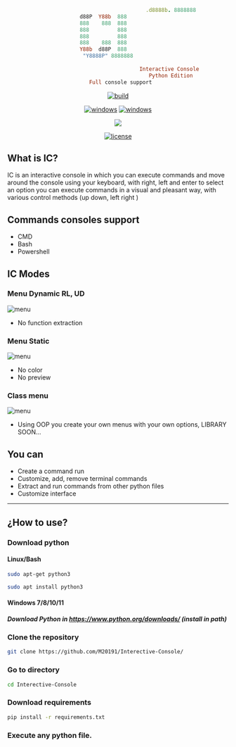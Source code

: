 ```ruby
                                            .d8888b. 8888888 
					   d88P  Y88b  888   
					   888    888  888   
					   888         888   
					   888         888   
					   888    888  888   
					   Y88b  d88P  888   
					    "Y8888P" 8888888 
                   
                                          Interactive Console
                                             Python Edition
				          Full console support
```

<p align=center>
<a href="#"><img title="build" src="https://img.shields.io/badge/build-process-red?style=for-the-badge&logo=github"><a>
</p>
<p align="center">
<a href="#"><img title="windows" src="https://img.shields.io/badge/OS-Windows-blue?style=for-the-badge&logo=windows"><a>
<a href="#"><img title="windows" src="https://img.shields.io/badge/OS-Linux-blue?style=for-the-badge&logo=linux"><a>
</p>
<p align="center">
  <a href="#"><img src="https://img.shields.io/badge/python-3.5%20%7C%203.6%20%7C%203.7%20%7C%203.8%20%7C%203.9%20%7C%203.10-blue?style=flat-square&logo=python"></a>
</p>
<p align="center">
	<a href="#"><img title="license" src="https://img.shields.io/github/license/M20191/MSD-X?style=flat-square&logo=sublime-text"></a>
</p>

	
## What is IC?
	
IC is an interactive console in which you can execute commands and move around the console using your keyboard, with right, left and enter to select an option you can execute commands in a visual and pleasant way, with various control methods (up down, left right )
	
	
## Commands consoles support

* CMD
* Bash 
* Powershell

## IC Modes

### Menu Dynamic RL, UD
![menu](https://media.discordapp.net/attachments/901591362250637342/960708177916219443/unknown.png)
* No function extraction

### Menu Static
![menu](https://media.discordapp.net/attachments/901591362250637342/960708803249176576/unknown.png)
* No color
* No preview

### Class menu
![menu](https://media.discordapp.net/attachments/901591362250637342/960709874575093760/unknown.png)
* Using OOP you create your own menus with your own options, LIBRARY SOON...


## You can

* Create a command run
* Customize, add, remove terminal commands
* Extract and run commands from other python files
* Customize interface
	
---
  
## ¿How to use?

### Download python

#### Linux/Bash	
```bash
sudo apt-get python3
```
  
```bash
sudo apt install python3
```

#### Windows 7/8/10/11

##### Download Python in https://www.python.org/downloads/ (install in path)
	
	

### Clone the repository
```bash
git clone https://github.com/M20191/Interective-Console/
```

### Go to directory
```bash
cd Interective-Console
```

### Download requirements
```bash
pip install -r requirements.txt
```

### Execute any python file.
